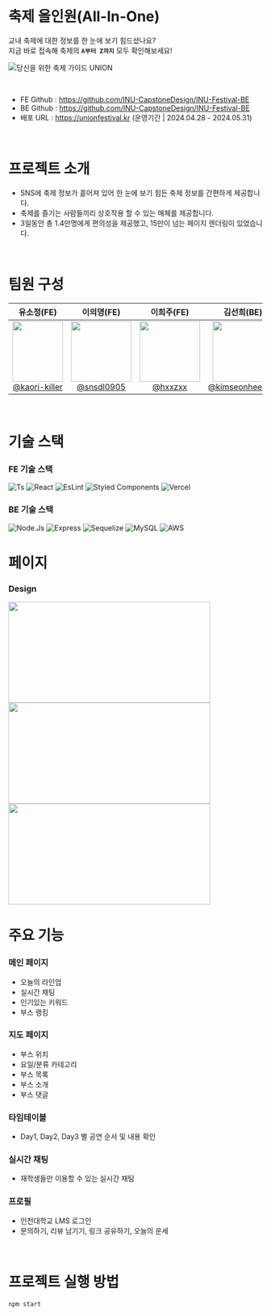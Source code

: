 # 축제 올인원(All-In-One)
교내 축제에 대한 정보를 한 눈에 보기 힘드셨나요? </br>
지금 바로 접속해 축제의 **`A부터 Z까지`** 모두 확인해보세요!

![당신을 위한 축제 가이드 UNION](https://github.com/INU-CapstoneDesign/INU-Festival-BE/assets/108293826/4dd23c7e-8cd5-412d-b1d9-10b022ac3650)

</br>

* FE Github : https://github.com/INU-CapstoneDesign/INU-Festival-BE
* BE Github : https://github.com/INU-CapstoneDesign/INU-Festival-BE
* 배포 URL : https://unionfestival.kr (운영기간 | 2024.04.28 - 2024.05.31)

</br>

# 프로젝트 소개
* SNS에 축제 정보가 흩어져 있어 한 눈에 보기 힘든 축제 정보를 간편하게 제공합니다.
* 축제를 즐기는 사람들끼리 상호작용 할 수 있는 매체를 제공합니다.
* 3일동안 총 1.4만명에게 편의성을 제공했고, 15만이 넘는 페이지 렌더링이 있었습니다.

</br> 

# 팀원 구성
<div align="center">

| **유소정(FE)** | **이의영(FE)** | **이희주(FE)** | **김선희(BE)** | **이헌도(BE)** |
| :------: |  :------: | :------: | :------: | :------: |
| [<img src="https://github.com/INU-CapstoneDesign/INU-Festival-BE/assets/108293826/9355945d-f559-4db2-9abf-475ad5361cbe" height=120 width=100> <br/> @kaori-killer](https://github.com/kaori-killer) | [<img src="https://github.com/INU-CapstoneDesign/INU-Festival-BE/assets/108293826/fa2abd31-c8d7-4bc3-8ce2-6d9eec0268e6" height=120 width=120> <br/> @snsdl0905](https://github.com/snsdl0905) | [<img src="https://github.com/INU-CapstoneDesign/INU-Festival-BE/assets/108293826/73738ac3-d4ed-4f55-857b-9bf20d163647" height=120 width=120> <br/> @hxxzxx](https://github.com/hxxzxx) | [<img src="https://github.com/INU-CapstoneDesign/INU-Festival-BE/assets/108293826/d7cec57c-2e78-4bd1-ad5b-f29c1c6387a3" height=120 width=120> <br/> @kimseonhee126](https://github.com/kimseonhee126) | [<img src="https://github.com/INU-CapstoneDesign/INU-Festival-BE/assets/108293826/8fbdadb5-6731-441c-9a51-e084223cc05e" height=120 width=120> <br/> @heondolee](https://github.com/heondolee) |

</div>

</br>

# 기술 스택
### FE 기술 스택
![Ts](https://img.shields.io/badge/TypeScript-007ACC?style=for-the-badge&logo=typescript&logoColor=white) ![React](https://img.shields.io/badge/React-20232A?style=for-the-badge&logo=react&logoColor=61DAFB) ![EsLint](https://img.shields.io/badge/eslint-3A33D1?style=for-the-badge&logo=eslint&logoColor=white) ![Styled Components](https://img.shields.io/badge/styled--components-DB7093?style=for-the-badge&logo=styled-components&logoColor=white) ![Vercel](https://img.shields.io/badge/Vercel-000000?style=for-the-badge&logo=vercel&logoColor=white)

### BE 기술 스택
![Node.Js](https://img.shields.io/badge/Node.js-43853D?style=for-the-badge&logo=node.js&logoColor=white) ![Express](https://img.shields.io/badge/Express.js-404D59?style=for-the-badge) ![Sequelize](https://img.shields.io/badge/Sequelize-52B0E7?style=for-the-badge&logo=Sequelize&logoColor=white) ![MySQL](https://img.shields.io/badge/MySQL-00000F?style=for-the-badge&logo=mysql&logoColor=white) ![AWS](https://img.shields.io/badge/Amazon_AWS-232F3E?style=for-the-badge&logo=amazon-aws&logoColor=white)

# 페이지
### Design
<img src="https://velog.velcdn.com/images/sh011226/post/dcf0ad8f-a622-4972-98cb-f3ec5d13d1d5/image.png" height=200 width=400>
<img src="https://velog.velcdn.com/images/sh011226/post/c681e478-5e74-4f6e-bd3d-14557de3afd9/image.png" height=200 width=400>
<img src="https://velog.velcdn.com/images/sh011226/post/4f7a32e2-f29d-4c17-bec3-ba25f8f89eb3/image.png" height=200 width=400>

</br>

# 주요 기능
### 메인 페이지
* 오늘의 라인업
* 실시간 채팅
* 인기있는 키워드
* 부스 랭킹

### 지도 페이지
* 부스 위치
* 요일/분류 카테고리
* 부스 목록
* 부스 소개
* 부스 댓글

### 타임테이블
* Day1, Day2, Day3 별 공연 순서 및 내용 확인

### 실시간 채팅
* 재학생들만 이용할 수 있는 실시간 채팅

### 프로필
* 인천대학교 LMS 로그인
* 문의하기, 리뷰 남기기, 링크 공유하기, 오늘의 운세

</br>

# 프로젝트 실행 방법
```
npm start
```
